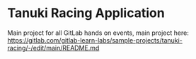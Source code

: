 # Tanuki Racing Application

Main project for all GitLab hands on events, main project here: https://gitlab.com/gitlab-learn-labs/sample-projects/tanuki-racing/-/edit/main/README.md
